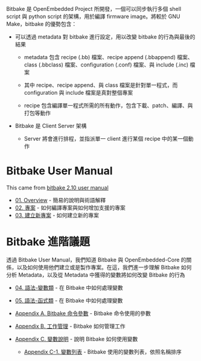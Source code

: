 Bitbake 是 OpenEmbedded Project 所開發，一個可以同步執行多個 shell script 與 python script 的架構，用於編譯 firmware image。將較於 GNU Make，bitbake 的優勢包含：

- 可以透過 metadata 對 bitbake 進行設定，用以改變 bitbake 的行為與最後的結果

  - metadata 包含 recipe (.bb) 檔案、recipe append (.bbappend) 檔案、class (.bbclass) 檔案、configuration (.conf) 檔案、與 include (.inc) 檔案

  - 其中 recipe、recipe append、與 class 檔案是針對單一程式，而 configuration 與 include 檔案是真對整個專案

  - recipe 包含編譯單一程式所需的所有動作，包含下載、patch、編譯、與打包等動作

- Bitbake 是 Client Server 架構

  - Server 將會進行排程，並指派單一 client 進行某個 recipe 中的某一個動作
# Bitbake User Manual

This came from [bitbake 2.10 user manual](https://docs.yoctoproject.org/bitbake/2.10/bitbake-user-manual/)

- [01. Overview](01-Overview.md) - 簡易的說明與術語解釋
- [02. 專案](02-Projects.md) - 如何編譯專案與如何增加支援的專案
- [03. 建立新專案](03-New_Projects.md) - 如何建立新的專案

# Bitbake 進階議題

透過 Bitbake User Manual，我們知道 Bitbake 與 OpenEmbedded-Core 的關係，以及如何使用他們建立或是製作專案。在這，我們進一步理解 Bitbake 如何分析 Metadata，以及從 Metadata 中獲得的變數將如何改變 Bitbake 的行為

- [04. 語法-變數類](04-Syntax-Variables.md) - 在 Bitbake 中如何處理變數
- [05. 語法-函式類](05-Syntax-Functions.md) - 在 Bitbake 中如何處理變數

- [Appendix A. Bitbake 命令參數](A-Bitbake_Commands.md) - Bitbake 命令使用的參數
- [Appendix B. 工作管理](B-Task-Management.md) - Bitbake 如何管理工作
- [Appendix C. 變數說明](C_1-Variables.md) - 說明 Bitbake 如何使用變數
    - [Appendix C-1. 變數列表](C.1-Variables-Glossary.md) - Bitbake 使用的變數列表，依照名稱排序
